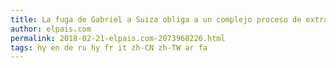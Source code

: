 ```yaml
---
title: La fuga de Gabriel a Suiza obliga a un complejo proceso de extradición
author: elpais.com
permalink: 2018-02-21-elpais.com-2073968226.html
tags: hy en de ru hy fr it zh-CN zh-TW ar fa
---
```


